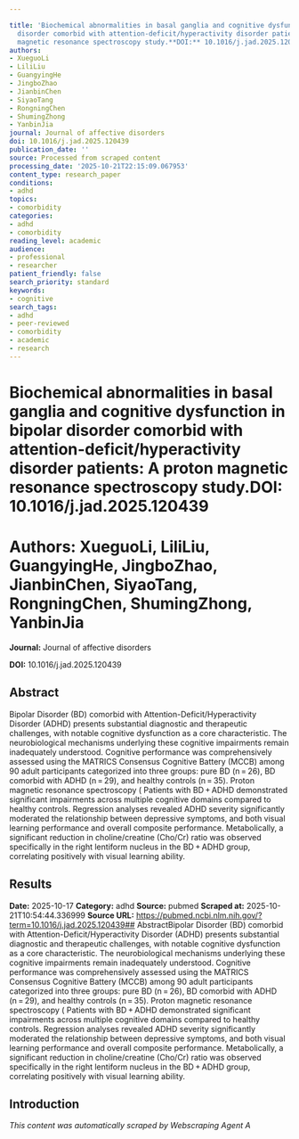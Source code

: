 ```yaml
---

title: 'Biochemical abnormalities in basal ganglia and cognitive dysfunction in bipolar
  disorder comorbid with attention-deficit/hyperactivity disorder patients: A proton
  magnetic resonance spectroscopy study.**DOI:** 10.1016/j.jad.2025.120439'
authors:
- XueguoLi
- LiliLiu
- GuangyingHe
- JingboZhao
- JianbinChen
- SiyaoTang
- RongningChen
- ShumingZhong
- YanbinJia
journal: Journal of affective disorders
doi: 10.1016/j.jad.2025.120439
publication_date: ''
source: Processed from scraped content
processing_date: '2025-10-21T22:15:09.067953'
content_type: research_paper
conditions:
- adhd
topics:
- comorbidity
categories:
- adhd
- comorbidity
reading_level: academic
audience:
- professional
- researcher
patient_friendly: false
search_priority: standard
keywords:
- cognitive
search_tags:
- adhd
- peer-reviewed
- comorbidity
- academic
- research
---
```




# Biochemical abnormalities in basal ganglia and cognitive dysfunction in bipolar disorder comorbid with attention-deficit/hyperactivity disorder patients: A proton magnetic resonance spectroscopy study.**DOI:** 10.1016/j.jad.2025.120439

# **Authors:** XueguoLi, LiliLiu, GuangyingHe, JingboZhao, JianbinChen, SiyaoTang, RongningChen, ShumingZhong, YanbinJia

**Journal:** Journal of affective disorders

**DOI:** 10.1016/j.jad.2025.120439

## Abstract

Bipolar Disorder (BD) comorbid with Attention-Deficit/Hyperactivity Disorder (ADHD) presents substantial diagnostic and therapeutic challenges, with notable cognitive dysfunction as a core characteristic. The neurobiological mechanisms underlying these cognitive impairments remain inadequately understood.
Cognitive performance was comprehensively assessed using the MATRICS Consensus Cognitive Battery (MCCB) among 90 adult participants categorized into three groups: pure BD (n = 26), BD comorbid with ADHD (n = 29), and healthy controls (n = 35). Proton magnetic resonance spectroscopy (
Patients with BD + ADHD demonstrated significant impairments across multiple cognitive domains compared to healthy controls. Regression analyses revealed ADHD severity significantly moderated the relationship between depressive symptoms, and both visual learning performance and overall composite performance. Metabolically, a significant reduction in choline/creatine (Cho/Cr) ratio was observed specifically in the right lentiform nucleus in the BD + ADHD group, correlating positively with visual learning ability.
## Results

**Date:** 2025-10-17
**Category:** adhd
**Source:** pubmed
**Scraped at:** 2025-10-21T10:54:44.336999
**Source URL:** https://pubmed.ncbi.nlm.nih.gov/?term=10.1016/j.jad.2025.120439## AbstractBipolar Disorder (BD) comorbid with Attention-Deficit/Hyperactivity Disorder (ADHD) presents substantial diagnostic and therapeutic challenges, with notable cognitive dysfunction as a core characteristic. The neurobiological mechanisms underlying these cognitive impairments remain inadequately understood.
Cognitive performance was comprehensively assessed using the MATRICS Consensus Cognitive Battery (MCCB) among 90 adult participants categorized into three groups: pure BD (n = 26), BD comorbid with ADHD (n = 29), and healthy controls (n = 35). Proton magnetic resonance spectroscopy (
Patients with BD + ADHD demonstrated significant impairments across multiple cognitive domains compared to healthy controls. Regression analyses revealed ADHD severity significantly moderated the relationship between depressive symptoms, and both visual learning performance and overall composite performance. Metabolically, a significant reduction in choline/creatine (Cho/Cr) ratio was observed specifically in the right lentiform nucleus in the BD + ADHD group, correlating positively with visual learning ability.
## Introduction
*This content was automatically scraped by Webscraping Agent A*